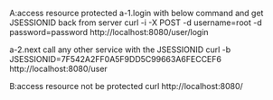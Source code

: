 A:access resource protected
a-1.login with below command and get JSESSIONID back from server
curl -i -X POST -d username=root -d password=password http://localhost:8080/user/login

a-2.next call any other service with the JSESSIONID
curl -b JSESSIONID=7F542A2FF0A5F9DD5C99663A6FECCEF6 http://localhost:8080/user

B:access resource not be protected
curl http://localhost:8080/
